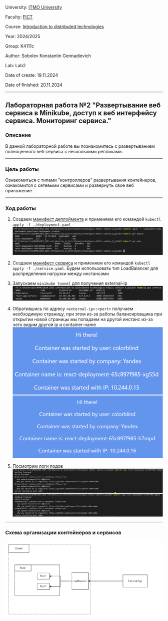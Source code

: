 University: [ITMO University](https://itmo.ru/ru/)

Faculty: [FICT](https://fict.itmo.ru)

Course: [Introduction to distributed technologies](https://github.com/itmo-ict-faculty/introduction-to-distributed-technologies)

Year: 2024/2025

Group: K4111c

Author: Sobolev Konstantin Gennadievich

Lab: Lab2

Date of create: 19.11.2024

Date of finished: 20.11.2024

---

## Лабораторная работа №2 "Развертывание веб сервиса в Minikube, доступ к веб интерфейсу сервиса. Мониторинг сервиса."

### Описание
В данной лабораторной работе вы познакомитесь с развертыванием полноценного веб сервиса с несколькими репликами.

---

### Цель работы
Ознакомиться с типами "контроллеров" развертывания контейнеров, ознакомится с сетевыми сервисами и развернуть свое веб приложение.

---
### Ход работы

1. Создаем [манифест деплоймента](./deployment.yaml) и применяем его командой `kubectl apply -f ./deployment.yaml`
![apply_deployment](./images/apply_deploy.png)

2. Создаем [манифест сервиса](./service.yaml) и применяем его командой `kubectl apply -f ./service.yaml`.
 Будем использовать тип LoadBalancer для распределения нагрузки между инстансами

3. Запускаем `minikube tunnel` для получения external-ip
![apply_service](./images/apply_service.png)

4. Обратившись по адресу `<external-ip>:<port>` получаем необходимую страницу, при этом из-за работы балансировщика при
 открытии новой страницы мы попадаем на другой инстанс из-за чего видим другой ip и container-name
![page1](./images/page1.png)
![page2](./images/page2.png)

5. Посмотрим логи подов
![logs1](./images/logs1.png)
![logs2](./images/logs2.png)

---

### Схема организации контейнеров и сервисов

![diagram](./images/diagram.png)
